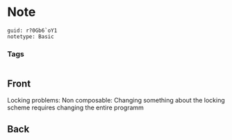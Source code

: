# Note
```
guid: r?0Gb6`oY1
notetype: Basic
```

### Tags
```
```

## Front
Locking problems: Non composable: Changing something about the locking scheme requires changing the entire programm

## Back

